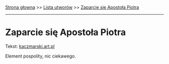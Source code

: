 [Strona głowna](../index.md) >> [Lista utworów](../list.md) >> [Zaparcie się Apostoła Piotra](677.md)

---

# Zaparcie się Apostoła Piotra

Tekst: [kaczmarski.art.pl](https://www.kaczmarski.art.pl/tworczosc/wiersze/zaparcie-sie-apostola-piotra/)

Element pospolity, nic ciekawego.